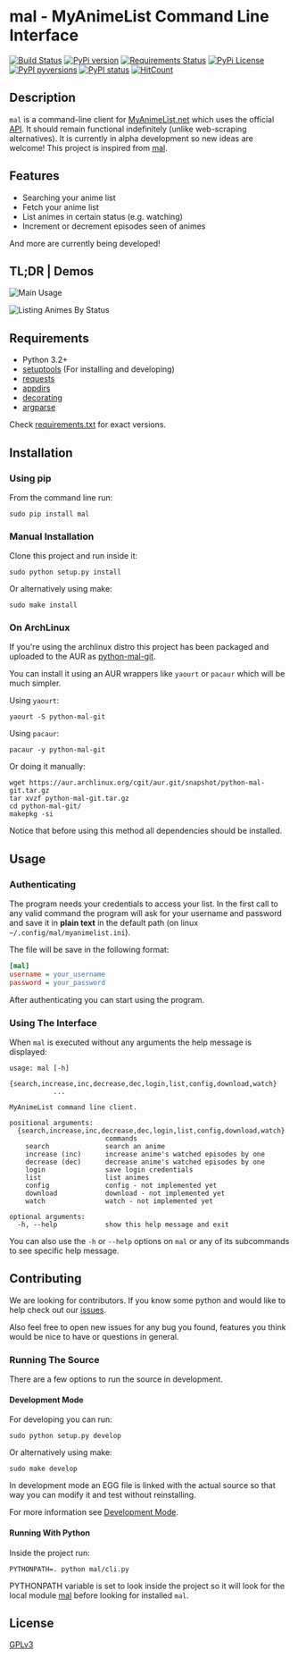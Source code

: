 # mal - MyAnimeList Command Line Interface

[![Build Status](https://travis-ci.org/ryukinix/mal.svg?branch=master)](https://travis-ci.org/ryukinix/mal)
[![PyPi version](https://img.shields.io/pypi/v/mal.svg)](https://pypi.python.org/pypi/mal/)
[![Requirements Status](https://requires.io/github/ryukinix/mal/requirements.svg?branch=master)](https://requires.io/github/ryukinix/mal/requirements/?branch=master)
[![PyPi License](https://img.shields.io/pypi/l/mal.svg)](https://pypi.python.org/pypi/mal/)
[![PyPI pyversions](https://img.shields.io/pypi/pyversions/mal.svg)](https://pypi.python.org/pypi/mal/)
[![PyPI status](https://img.shields.io/pypi/status/mal.svg)](https://pypi.python.org/pypi/mal/)
[![HitCount](https://hitt.herokuapp.com/ryukinix/mal.svg)](https://github.com/ryukinix/mal)

## Description

`mal` is a command-line client for [MyAnimeList.net](http://myanimelist.net/) which uses the official [API](http://myanimelist.net/modules.php?go=api).
It should remain functional indefinitely (unlike web-scraping alternatives).
It is currently in alpha development so new ideas are welcome!
This project is inspired from [mal](https://github.com/pushrax/mal).

## Features

* Searching your anime list
* Fetch your anime list
* List animes in certain status (e.g. watching)
* Increment or decrement episodes seen of animes

And more are currently being developed!

## TL;DR | Demos

![Main Usage](https://cloud.githubusercontent.com/assets/7642878/19803847/59295fd0-9ce1-11e6-9292-7e52266de4af.gif)


![Listing Animes By Status](https://cloud.githubusercontent.com/assets/7642878/19803846/59157a9c-9ce1-11e6-93a7-30665ae859bf.gif)

## Requirements

- Python 3.2+
- [setuptools](https://pypi.python.org/pypi/setuptools/3.5.1) (For installing and developing)
- [requests](http://docs.python-requests.org/en/latest/index.html)
- [appdirs](https://pypi.python.org/pypi/appdirs)
- [decorating](https://pypi.python.org/pypi/decorating/)
- [argparse](https://docs.python.org/3.5/library/argparse.html)

Check [requirements.txt](requirements.txt) for exact versions.

## Installation

### Using pip

From the command line run:

```
sudo pip install mal
```

### Manual Installation

Clone this project and run inside it:

```
sudo python setup.py install
```

Or alternatively using make:

```
sudo make install
```

### On ArchLinux

If you're using the archlinux distro this project has been packaged and uploaded to
the AUR as [python-mal-git](https://aur.archlinux.org/packages/python-mal-git).

You can install it using an AUR wrappers like `yaourt` or `pacaur` which will be much simpler.

Using `yaourt`:
```
yaourt -S python-mal-git
```

Using `pacaur`:

```
pacaur -y python-mal-git
```

Or doing it manually:

```
wget https://aur.archlinux.org/cgit/aur.git/snapshot/python-mal-git.tar.gz
tar xvzf python-mal-git.tar.gz
cd python-mal-git/
makepkg -si
```

Notice that before using this method all dependencies should be installed. 

## Usage

### Authenticating

The program needs your credentials to access your list. In the first call to any valid command the program will ask for your username and password and save it in **plain text** in the default path (on linux `~/.config/mal/myanimelist.ini`).

The file will be save in the following format:


```ini
[mal]
username = your_username
password = your_password

```

After authenticating you can start using the program.

### Using The Interface

When `mal` is executed without any arguments the help message is displayed:

```
usage: mal [-h]
           {search,increase,inc,decrease,dec,login,list,config,download,watch}
           ...

MyAnimeList command line client.

positional arguments:
  {search,increase,inc,decrease,dec,login,list,config,download,watch}
                        commands
    search              search an anime
    increase (inc)      increase anime's watched episodes by one
    decrease (dec)      decrease anime's watched episodes by one
    login               save login credentials
    list                list animes
    config              config - not implemented yet
    download            download - not implemented yet
    watch               watch - not implemented yet

optional arguments:
  -h, --help            show this help message and exit
```

You can also use the `-h` or `--help` options on `mal` or any of its subcommands to see specific help message.


## Contributing

We are looking for contributors. If you know some python and would like to help check out our [issues](https://github.com/ryukinix/mal/issues).

Also feel free to open new issues for any bug you found, features you think would be nice to have or questions in general.

### Running The Source

There are a few options to run the source in development.

#### Development Mode

For developing you can run:

```
sudo python setup.py develop
```

Or alternatively using make:

```
sudo make develop
```

In development mode an EGG file is linked with the actual source so that way you can modify it and test without reinstalling.

For more information see [Development Mode](http://setuptools.readthedocs.io/en/latest/setuptools.html#development-mode).

#### Running With Python

Inside the project run:

```
PYTHONPATH=. python mal/cli.py
```

PYTHONPATH variable is set to look inside the project so it will look for the local module [mal](mal/) before looking for installed `mal`.

## License

[GPLv3](LICENSE)
